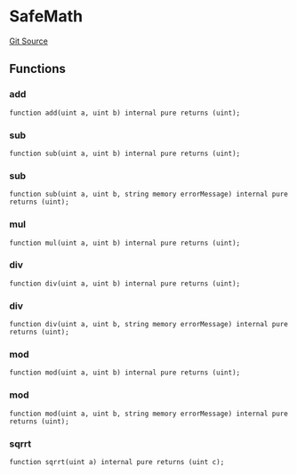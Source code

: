 # SafeMath
[Git Source](https://github.com/KlimaDAO/klimadao-solidity/blob/b98fc1e8b7dcf2a7b80bbaba384c8c84431739fc/src/protocol/staking/utils/KlimaTreasury.sol)


## Functions
### add


```solidity
function add(uint a, uint b) internal pure returns (uint);
```

### sub


```solidity
function sub(uint a, uint b) internal pure returns (uint);
```

### sub


```solidity
function sub(uint a, uint b, string memory errorMessage) internal pure returns (uint);
```

### mul


```solidity
function mul(uint a, uint b) internal pure returns (uint);
```

### div


```solidity
function div(uint a, uint b) internal pure returns (uint);
```

### div


```solidity
function div(uint a, uint b, string memory errorMessage) internal pure returns (uint);
```

### mod


```solidity
function mod(uint a, uint b) internal pure returns (uint);
```

### mod


```solidity
function mod(uint a, uint b, string memory errorMessage) internal pure returns (uint);
```

### sqrrt


```solidity
function sqrrt(uint a) internal pure returns (uint c);
```

